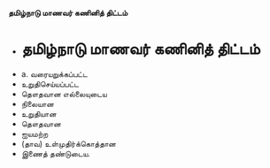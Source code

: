 **தமிழ்நாடு மாணவர் கணினித் திட்டம்**
- # தமிழ்நாடு மாணவர் கணினித் திட்டம்
- a. வரையறுக்கப்பட்ட
- உறுதிசெய்யப்பட்ட
- தௌதவான எல்லையுடைய
- நிலையான
- உறுதியான
- தௌதவான
- ஐயமற்ற
- (தாவ) உள்முதிர்க்கொத்தான
- இணைத்  தண்டுடைய.

